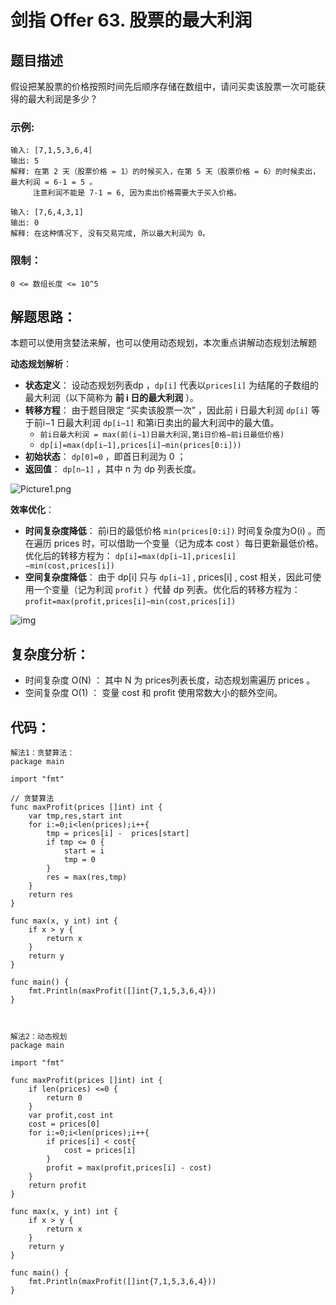 # 剑指 Offer 63. 股票的最大利润

## 题目描述

假设把某股票的价格按照时间先后顺序存储在数组中，请问买卖该股票一次可能获得的最大利润是多少？

 

### 示例:

```
输入: [7,1,5,3,6,4]
输出: 5
解释: 在第 2 天（股票价格 = 1）的时候买入，在第 5 天（股票价格 = 6）的时候卖出，最大利润 = 6-1 = 5 。
     注意利润不能是 7-1 = 6, 因为卖出价格需要大于买入价格。

输入: [7,6,4,3,1]
输出: 0
解释: 在这种情况下, 没有交易完成, 所以最大利润为 0。
```

### 限制：

```
0 <= 数组长度 <= 10^5 
```

## 解题思路：

本题可以使用贪婪法来解，也可以使用动态规划，本次重点讲解动态规划法解题

**动态规划解析**：

- **状态定义**： 设动态规划列表dp ，`dp[i]` 代表以`prices[i]` 为结尾的子数组的最大利润（以下简称为 **前 i 日的最大利润** ）。
- **转移方程**： 由于题目限定 “买卖该股票一次” ，因此前 i 日最大利润 `dp[i]` 等于前i−1 日最大利润 `dp[i−1]` 和第i日卖出的最大利润中的最大值。
  - `前i日最大利润 = max(前(i−1)日最大利润,第i日价格−前i日最低价格)`
  - `dp[i]=max(dp[i−1],prices[i]−min(prices[0:i]))`
- **初始状态**： `dp[0]=0` ，即首日利润为 0 ；
- **返回值**： `dp[n−1]` ，其中 n 为 dp 列表长度。

![Picture1.png](http://cdn.xiaot123.com/blog/2021-04/4880911383c41712612103c612e390f1ee271e4eb921f22476836dc46aa3a58a-Picture1.png-blog)

**效率优化**：

- **时间复杂度降低**： 前i日的最低价格 `min(prices[0:i])` 时间复杂度为O(i) 。而在遍历 prices 时，可以借助一个变量（记为成本 cost ）每日更新最低价格。优化后的转移方程为：
  `dp[i]=max(dp[i−1],prices[i]−min(cost,prices[i])`
- **空间复杂度降低**： 由于 dp[i] 只与 `dp[i−1]` , prices[i] , cost 相关，因此可使用一个变量（记为利润 `profit` ）代替 dp 列表。优化后的转移方程为：
  `profit=max(profit,prices[i]−min(cost,prices[i])`

![img](http://cdn.xiaot123.com/blog/2021-04/e00b79988f82af0b5fb2bcaf6dad138f88d67d046213a78298d788511df8b7fb-Picture7.png-blog)


## 复杂度分析：

- 时间复杂度 O(N) ： 其中 N 为 prices列表长度，动态规划需遍历 prices 。
- 空间复杂度 O(1) ： 变量 cost 和 profit 使用常数大小的额外空间。

## 代码：

```
解法1：贪婪算法：
package main

import "fmt"

// 贪婪算法
func maxProfit(prices []int) int {
	var tmp,res,start int
	for i:=0;i<len(prices);i++{
		tmp = prices[i] -  prices[start]
		if tmp <= 0 {
			start = i
			tmp = 0
		}
		res = max(res,tmp)
	}
	return res
}

func max(x, y int) int {
	if x > y {
		return x
	}
	return y
}

func main() {
	fmt.Println(maxProfit([]int{7,1,5,3,6,4}))
}



解法2：动态规划
package main

import "fmt"

func maxProfit(prices []int) int {
	if len(prices) <=0 {
		return 0
	}
	var profit,cost int
	cost = prices[0]
	for i:=0;i<len(prices);i++{
		if prices[i] < cost{
			cost = prices[i]
		}
		profit = max(profit,prices[i] - cost)
	}
	return profit
}

func max(x, y int) int {
	if x > y {
		return x
	}
	return y
}

func main() {
	fmt.Println(maxProfit([]int{7,1,5,3,6,4}))
}


```

